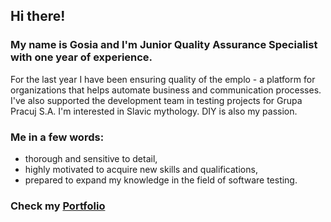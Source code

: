 ## Hi there!
### My name is Gosia and I'm Junior Quality Assurance Specialist with one year of experience.

For the last year I have been ensuring quality of the emplo - a platform for organizations that helps automate business and communication processes. 
I've also supported the development team in testing projects for Grupa Pracuj S.A.
I'm interested in Slavic mythology. 
DIY is also my passion.  </br>
### Me in a few words: 
 - thorough and sensitive to detail,</br>
 - highly motivated to acquire new skills and qualifications,</br>
 - prepared to expand my knowledge in the field of software testing.
### Check my [Portfolio](https://github.com/malgorzataprasolek/portfolio)
